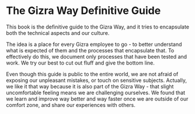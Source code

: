 # The Gizra Way Definitive Guide

This book is the definitive guide to the Gizra Way, and it tries to encapsulate both the technical
aspects and our culture.

The idea is a place for every Gizra employee to go - to better understand what is expected of them and the processes that encapsulate that. To effectively do this, we document only processes that have been tested and work. We try our best to cut out fluff and give the bottom line.

Even though this guide is public to the entire world, we are not afraid of exposing our unpleasant mistakes, or touch on sensitive subjects. Actually, we like it that way because it is also part of the Gizra Way - that slight uncomfortable feeling means we are challenging ourselves. We found that we learn and improve way better and way faster once we are outside of our comfort zone, and share our experiences with others.
